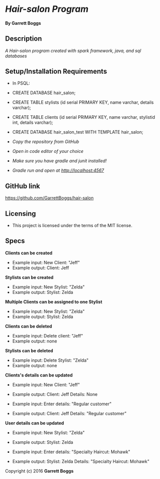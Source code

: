 # _Hair-salon Program_

#### By Garrett Boggs

## Description

_A Hair-salon program created with spark framework, java, and sql databases_

## Setup/Installation Requirements

* In PSQL:
* CREATE DATABASE hair_salon;
* CREATE TABLE stylists (id serial PRIMARY KEY, name varchar, details varchar);
* CREATE TABLE clients (id serial PRIMARY KEY, name varchar, stylistid int, details varchar);
* CREATE DATABASE hair_salon_test WITH TEMPLATE hair_salon;

* _Copy the repository from GitHub_
* _Open in code editor of your choice_
* _Make sure you have gradle and junit installed!_
* _Gradle run and open at [http://localhost:4567](http://localhost:4567)_

## GitHub link

https://github.com/GarrettBoggs/hair-salon

## Licensing

* This project is licensed under the terms of the MIT license.

## Specs

  **Clients can be created**

  * Example input: New Client: "Jeff"
  * Example output: Client: Jeff

  **Stylists can be created**

  * Example input: New Stylist: "Zelda"
  * Example output: Stylist: Zelda

  **Multiple Clients can be assigned to one Stylist**

  * Example input: New Stylist: "Zelda"
  * Example output: Stylist: Zelda

  **Clients can be deleted**

  * Example input: Delete client: "Jeff"
  * Example output: none

  **Stylists can be deleted**

  * Example input: Delete Stylist: "Zelda"
  * Example output: none

  **Clients's details can be updated**
  * Example input: New Client: "Jeff"
  * Example output: Client: Jeff Details: None

  * Example input: Enter details: "Regular customer"
  * Example output: Client: Jeff Details: "Regular customer"


  **User details can be updated**
  * Example input: New Stylist: "Zelda"
  * Example output: Stylist: Zelda

  * Example input: Enter details: "Specialty Haircut: Mohawk"
  * Example output: Stylist: Zelda Details: "Specialty Haircut: Mohawk"



Copyright (c) 2016 **Garrett Boggs**
